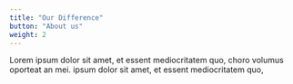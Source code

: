 ```yaml
---
title: "Our Difference"
button: "About us"
weight: 2
---
```


Lorem ipsum dolor sit amet, et essent mediocritatem quo, choro volumus oporteat
an mei. ipsum dolor sit amet, et essent mediocritatem quo,
